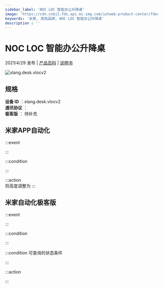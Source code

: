```yaml
---
sidebar_label: 'NOC LOC 智能办公升降桌'
image: 'https://cdn.cnbj1.fds.api.mi-img.com/iotweb-product-center/fdecb09431f58cc5ce74204f5169eca2_产品logo168.png?GalaxyAccessKeyId=AKVGLQWBOVIRQ3XLEW&Expires=9223372036854775807&Signature=fl0bKvCXBbGXbAzOUDUQXvE+FEs='
keywords: '米家, 其他品牌, NOC LOC 智能办公升降桌'
description : ''
---
```

# NOC LOC 智能办公升降桌

2021/4/29 发布 | [产品百科](https://home.mi.com/webapp/content/baike/product/index.html?model=xlang.desk.vlocv2/) | [说明书](https://home.mi.com/views/introduction.html?model=xlang.desk.vlocv2&region=cn)

![xlang.desk.vlocv2](https://cdn.cnbj1.fds.api.mi-img.com/iotweb-product-center/fdecb09431f58cc5ce74204f5169eca2_产品logo168.png?GalaxyAccessKeyId=AKVGLQWBOVIRQ3XLEW&Expires=9223372036854775807&Signature=fl0bKvCXBbGXbAzOUDUQXvE+FEs=)

## 规格  
> 
**设备 ID** ：xlang.desk.vlocv2  
**通讯协议** ：  
**极客版**  ： 待补充 


## 米家APP自动化  

:::event  

:::

:::condition  

:::

:::action   
将高度调整为
:::

## 米家自动化极客版  

:::event  

:::

:::condition  

:::

:::condition 可查询的状态条件  

:::

:::action  

:::

        
